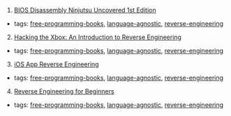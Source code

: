 1. [BIOS Disassembly Ninjutsu Uncovered 1st Edition](http://bioshacking.blogspot.co.uk/2012/02/bios-disassembly-ninjutsu-uncovered-1st.html)
  * tags: [free-programming-books](tags/free-programming-books.md), [language-agnostic](tags/language-agnostic.md), [reverse-engineering](tags/reverse-engineering.md)
2. [Hacking the Xbox: An Introduction to Reverse Engineering](https://www.nostarch.com/xboxfree/)
  * tags: [free-programming-books](tags/free-programming-books.md), [language-agnostic](tags/language-agnostic.md), [reverse-engineering](tags/reverse-engineering.md)
3. [iOS App Reverse Engineering](https://github.com/iosre/iOSAppReverseEngineering)
  * tags: [free-programming-books](tags/free-programming-books.md), [language-agnostic](tags/language-agnostic.md), [reverse-engineering](tags/reverse-engineering.md)
4. [Reverse Engineering for Beginners](http://beginners.re)
  * tags: [free-programming-books](tags/free-programming-books.md), [language-agnostic](tags/language-agnostic.md), [reverse-engineering](tags/reverse-engineering.md)
